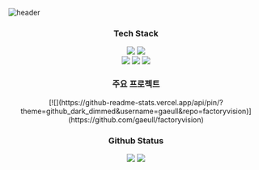

<!--
**gaeull/gaeull** is a ✨ _special_ ✨ repository because its `README.md` (this file) appears on your GitHub profile.

Here are some ideas to get you started:

- 🔭 I’m currently working on ...
- 🌱 I’m currently learning ...
- 👯 I’m looking to collaborate on ...
- 🤔 I’m looking for help with ...
- 💬 Ask me about ...
- 📫 How to reach me: ...
- 😄 Pronouns: ...
- ⚡ Fun fact: ...
-->

<!-- header -->
![header](https://capsule-render.vercel.app/api?type=waving&color=gradient&height=250&section=header&text=Gaeul%20Moon&fontSize=90)

<!-- Language logo -->
<div align="center">
    <h3>Tech Stack</h3>
    <img src="https://img.shields.io/badge/python-%233776AB.svg?&style=for-the-badge&logo=python&logoColor=white" />
    <img src="https://img.shields.io/badge/java-%23007396.svg?&style=for-the-badge&logo=java&logoColor=white" />
    <br />
    <img src="https://img.shields.io/badge/django-%23092E20.svg?&style=for-the-badge&logo=django&logoColor=white" />
    <img src="https://img.shields.io/badge/Spring Boot-6DB33F?style=for-the-badge&logo=Spring Boot&logoColor=white">
    <img src="https://img.shields.io/badge/mysql-%234479A1.svg?&style=for-the-badge&logo=mysql&logoColor=white" /> 
</div>

<div align="center">
    <h3>주요 프로젝트</h3>
     [![](https://github-readme-stats.vercel.app/api/pin/?theme=github_dark_dimmed&username=gaeull&repo=factoryvision)](https://github.com/gaeull/factoryvision)
</div>

<!-- Github Status -->
<div align="center">
    <h3>Github Status</h3>
    <img src="https://github-readme-stats.vercel.app/api?username=gaeull&show_icons=true&theme=radical" />
    <img src="https://github-readme-stats.vercel.app/api/top-langs/?username=gaeull&layout=compact&theme=dark" />
</div>


 
